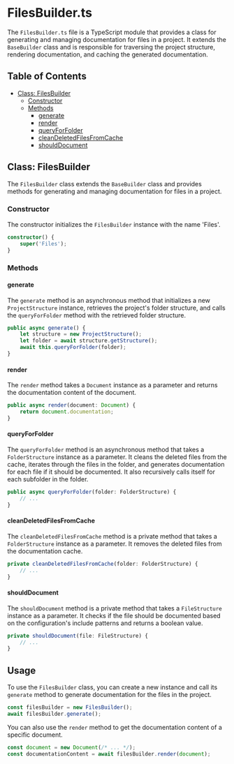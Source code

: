 # FilesBuilder.ts

The `FilesBuilder.ts` file is a TypeScript module that provides a class for generating and managing documentation for files in a project. It extends the `BaseBuilder` class and is responsible for traversing the project structure, rendering documentation, and caching the generated documentation.

## Table of Contents

- [Class: FilesBuilder](#class-filesbuilder)
  - [Constructor](#constructor)
  - [Methods](#methods)
    - [generate](#generate)
    - [render](#render)
    - [queryForFolder](#queryforfolder)
    - [cleanDeletedFilesFromCache](#cleandeletedfilesfromcache)
    - [shouldDocument](#shoulddocument)

## Class: FilesBuilder

The `FilesBuilder` class extends the `BaseBuilder` class and provides methods for generating and managing documentation for files in a project.

### Constructor

The constructor initializes the `FilesBuilder` instance with the name 'Files'.

```typescript
constructor() {
    super('Files');
}
```

### Methods

#### generate

The `generate` method is an asynchronous method that initializes a new `ProjectStructure` instance, retrieves the project's folder structure, and calls the `queryForFolder` method with the retrieved folder structure.

```typescript
public async generate() {
    let structure = new ProjectStructure();
    let folder = await structure.getStructure();
    await this.queryForFolder(folder);
}
```

#### render

The `render` method takes a `Document` instance as a parameter and returns the documentation content of the document.

```typescript
public async render(document: Document) {
    return document.documentation;
}
```

#### queryForFolder

The `queryForFolder` method is an asynchronous method that takes a `FolderStructure` instance as a parameter. It cleans the deleted files from the cache, iterates through the files in the folder, and generates documentation for each file if it should be documented. It also recursively calls itself for each subfolder in the folder.

```typescript
public async queryForFolder(folder: FolderStructure) {
    // ...
}
```

#### cleanDeletedFilesFromCache

The `cleanDeletedFilesFromCache` method is a private method that takes a `FolderStructure` instance as a parameter. It removes the deleted files from the documentation cache.

```typescript
private cleanDeletedFilesFromCache(folder: FolderStructure) {
    // ...
}
```

#### shouldDocument

The `shouldDocument` method is a private method that takes a `FileStructure` instance as a parameter. It checks if the file should be documented based on the configuration's include patterns and returns a boolean value.

```typescript
private shouldDocument(file: FileStructure) {
    // ...
}
```

## Usage

To use the `FilesBuilder` class, you can create a new instance and call its `generate` method to generate documentation for the files in the project.

```typescript
const filesBuilder = new FilesBuilder();
await filesBuilder.generate();
```

You can also use the `render` method to get the documentation content of a specific document.

```typescript
const document = new Document(/* ... */);
const documentationContent = await filesBuilder.render(document);
```